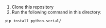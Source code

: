 1. Clone this repository
2. Run the following command in this directory:

```bash
pip install python-serial/
```
